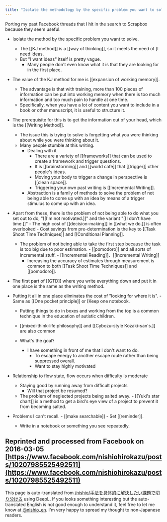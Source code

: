 ```yaml
---
title: "Isolate the methodology by the specific problem you want to solve."
---
```


Porting my past Facebook threads that I hit in the search to Scrapbox because they seem useful.

- Isolate the method by the specific problem you want to solve.
    - The [[KJ method]] is a [[way of thinking]], so it meets the need of [I need ideas.
    - But "I want ideas" itself is pretty vague.
        - Many people don't even know what it is that they are looking for in the first place.
- The value of the KJ method for me is [[expansion of working memory]].
    - The advantage is that with training, more than 100 pieces of information can be put into working memory when there is too much information and too much pain to handle at one time.
    - Specifically, when you have a lot of content you want to include in a book or other manuscript, it is useful to structure it.
- The prerequisite for this is to get the information out of your head, which is the [[Writing Method]].
    - The issue this is trying to solve is forgetting what you were thinking about while you were thinking about it.
    - Many people stumble at this writing.
        - Dealing with it
            - There are a variety of [[frameworks]] that can be used to create a framework and trigger questions.
            - It is [[brainstorming]] and [[world café]] that [[trigger]] other people's ideas.
            - Moving your body to trigger a change in perspective is [[clean space]].
            - Triggering your own past writing is [[Incremental Writing]].
        - Abstraction is a family of methods to solve the problem of not being able to come up with an idea by means of a trigger stimulus to come up with an idea.

- Apart from these, there is the problem of not being able to do what you set out to do, "[[I'm not motivated.]]" and the variant "[[I don't have time.]]"
        - The high cost of [[decision-making]] in [[what we do.]] is often overlooked
        - Cost savings from pre-determination is the key to [[Task Shoot Time Techniques]] and [[Conditional Planning]].
    - The problem of not being able to take the first step because the task is too big due to poor estimation.
            - [[pomodoro]] and all sorts of incremental stuff.
            - [[Incremental Reading]]、[[Incremental Writing]]
        - Increasing the accuracy of estimates through measurement is common to both [[Task Shoot Time Techniques]] and [[pomodoro]].

- The first part of [[GTD]] where you write everything down and put it in one place is the same as the writing method.
- Putting it all in one place eliminates the cost of "looking for where it is".
        - Same as [[One pocket principle]] or [Keep one notebook.
    - Putting things to do in boxes and working from the top is a common technique in the education of autistic children.

    - [[mixed-think-life philosophy]] and [[Cybozu-style Kozaki-san's.]] are also common
    - What's the goal?
        - I have something in front of me that I don't want to do.
            - To escape energy to another escape route rather than being suppressed overall.
            - Want to stay highly motivated

- Relationship to flow state, flow occurs when difficulty is moderate
    - Staying good by running away from difficult projects
        - Will that project be resumed?
    - The problem of neglected projects being salted away.
            - [[Yuki's star chart]] is a method to get a bird's eye view of a project to prevent it from becoming salted.

- Problems I can't recall.
        - [[make searchable]]
        - Set [[reminder]].
    - Write in a notebook or something you see repeatedly.

Reprinted and processed from Facebook on 2016-03-05 [https://www.facebook.com/nishiohirokazu/posts/10207985525492511](https://www.facebook.com/nishiohirokazu/posts/10207985525492511)
---
This page is auto-translated from [/nishio/手法を具体的に解決したい課題で切り分ける](https://scrapbox.io/nishio/手法を具体的に解決したい課題で切り分ける) using DeepL. If you looks something interesting but the auto-translated English is not good enough to understand it, feel free to let me know at [@nishio_en](https://twitter.com/nishio_en). I'm very happy to spread my thought to non-Japanese readers.